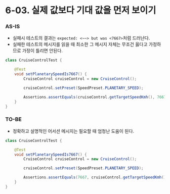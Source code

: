 # 6-03. 실제 값보다 기대 값을 먼저 보이기

### AS-IS

- 실패시 테스트의 결과는 `expected: <~~> but was <7667>`처럼 드러난다.
- 실패한 테스트의 메시지를 읽을 때 최소한 그 메시지 자체는 무조건 옳다고 가정하므로 가정이 틀리면 안된다.

```java
class CruiseControlTest {

    @Test
    void setPlanetarySpeedIs7667() {
        CruiseControl cruiseControl = new CruiseControl();

        cruiseControl.setPreset(SpeedPreset.PLANETARY_SPEED);

        Assertions.assertEquals(cruiseControl.getTargetSpeedKmh(), 7667);
    }
}
```

### TO-BE

- 정확하고 설명적인 어서션 메시지는 필요할 때 엄청난 도움이 된다.

```java
class CruiseControlTest {

    @Test
    void setPlanetarySpeedIs7667() {
        CruiseControl cruiseControl = new CruiseControl();

        cruiseControl.setPreset(SpeedPreset.PLANETARY_SPEED);

        Assertions.assertEquals(7667, cruiseControl.getTargetSpeedKmh());
    }
}
```
